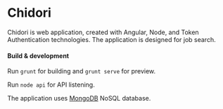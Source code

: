 # Chidori

Chidori is web application, created with Angular, Node, and Token Authentication technologies.
The application is designed for job search.

#### Build & development

Run `grunt` for building and `grunt serve` for preview.

Run `node api` for API listening.

The application uses [MongoDB](https://www.mongodb.org) NoSQL database.
